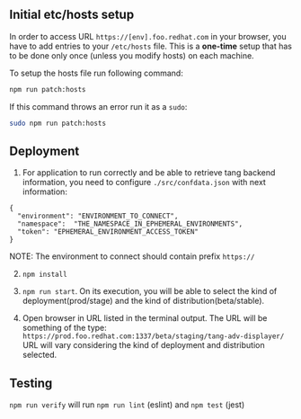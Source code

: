 ## Initial etc/hosts setup

In order to access URL `https://[env].foo.redhat.com` in your browser, you have to add entries to your `/etc/hosts` file. This is a **one-time** setup that has to be done only once (unless you modify hosts) on each machine.

To setup the hosts file run following command:
```bash
npm run patch:hosts
```

If this command throws an error run it as a `sudo`:
```bash
sudo npm run patch:hosts
```

## Deployment

1. For application to run correctly and be able to retrieve tang backend information, you need to configure `./src/confdata.json` with next information:
```
{
  "environment": "ENVIRONMENT_TO_CONNECT",
  "namespace":  "THE_NAMESPACE_IN_EPHEMERAL_ENVIRONMENTS",
  "token": "EPHEMERAL_ENVIRONMENT_ACCESS_TOKEN"
}
```
NOTE: The environment to connect should contain prefix `https://`

2. ```npm install```

3. ```npm run start```. On its execution, you will be able to select the kind of deployment(prod/stage) and the kind of distribution(beta/stable).

4. Open browser in URL listed in the terminal output. The URL will be something of the type:
```https://prod.foo.redhat.com:1337/beta/staging/tang-adv-displayer/```
URL will vary considering the kind of deployment and distribution selected.

## Testing

`npm run verify` will run `npm run lint` (eslint) and `npm test` (jest)
